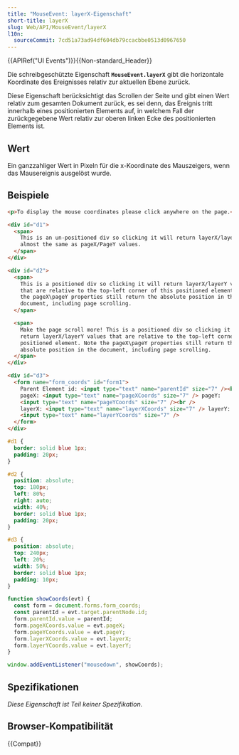 ```yaml
---
title: "MouseEvent: layerX-Eigenschaft"
short-title: layerX
slug: Web/API/MouseEvent/layerX
l10n:
  sourceCommit: 7cd51a73ad94df604db79ccacbbe0513d0967650
---
```


{{APIRef("UI Events")}}{{Non-standard_Header}}

Die schreibgeschützte Eigenschaft **`MouseEvent.layerX`** gibt die horizontale Koordinate des Ereignisses relativ zur aktuellen Ebene zurück.

Diese Eigenschaft berücksichtigt das Scrollen der Seite und gibt einen Wert relativ zum gesamten Dokument zurück, es sei denn, das Ereignis tritt innerhalb eines positionierten Elements auf, in welchem Fall der zurückgegebene Wert relativ zur oberen linken Ecke des positionierten Elements ist.

## Wert

Ein ganzzahliger Wert in Pixeln für die x-Koordinate des Mauszeigers, wenn das Mausereignis ausgelöst wurde.

## Beispiele

```html
<p>To display the mouse coordinates please click anywhere on the page.</p>

<div id="d1">
  <span>
    This is an un-positioned div so clicking it will return layerX/layerY values
    almost the same as pageX/PageY values.
  </span>
</div>

<div id="d2">
  <span>
    This is a positioned div so clicking it will return layerX/layerY values
    that are relative to the top-left corner of this positioned element. Note
    the pageX\pageY properties still return the absolute position in the
    document, including page scrolling.
  </span>

  <span>
    Make the page scroll more! This is a positioned div so clicking it will
    return layerX/layerY values that are relative to the top-left corner of this
    positioned element. Note the pageX\pageY properties still return the
    absolute position in the document, including page scrolling.
  </span>
</div>

<div id="d3">
  <form name="form_coords" id="form1">
    Parent Element id: <input type="text" name="parentId" size="7" /><br />
    pageX: <input type="text" name="pageXCoords" size="7" /> pageY:
    <input type="text" name="pageYCoords" size="7" /><br />
    layerX: <input type="text" name="layerXCoords" size="7" /> layerY:
    <input type="text" name="layerYCoords" size="7" />
  </form>
</div>
```

```css
#d1 {
  border: solid blue 1px;
  padding: 20px;
}

#d2 {
  position: absolute;
  top: 180px;
  left: 80%;
  right: auto;
  width: 40%;
  border: solid blue 1px;
  padding: 20px;
}

#d3 {
  position: absolute;
  top: 240px;
  left: 20%;
  width: 50%;
  border: solid blue 1px;
  padding: 10px;
}
```

```js
function showCoords(evt) {
  const form = document.forms.form_coords;
  const parentId = evt.target.parentNode.id;
  form.parentId.value = parentId;
  form.pageXCoords.value = evt.pageX;
  form.pageYCoords.value = evt.pageY;
  form.layerXCoords.value = evt.layerX;
  form.layerYCoords.value = evt.layerY;
}

window.addEventListener("mousedown", showCoords);
```

## Spezifikationen

_Diese Eigenschaft ist Teil keiner Spezifikation._

## Browser-Kompatibilität

{{Compat}}
